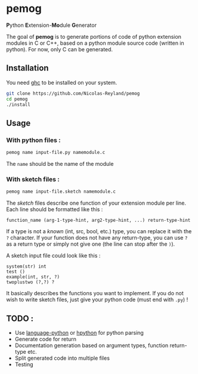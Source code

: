 # pemog
**P**ython **E**xtension-**Mo**dule **G**enerator

The goal of **pemog** is to generate portions of code of python extension modules in C or C++, based on a python module source code (written in python). For now, only C can be generated.

## Installation
You need [ghc](https://www.haskell.org/ghc/) to be installed on your system.

```bash
git clone https://github.com/Nicolas-Reyland/pemog
cd pemog
./install
```

## Usage

### With python files :
```bash
pemog name input-file.py namemodule.c
```

The `name` should be the name of the module

### With sketch files :
```bash
pemog name input-file.sketch namemodule.c
```

The *sketch* files describe one function of your extension module per line. Each line should be formatted like this :
```
function_name (arg-1-type-hint, arg2-type-hint, ...) return-type-hint
```
If a type is not a *known* (int, src, bool, etc.) type, you can replace it with the `?` character. If your function does not have any return-type, you can use `?` as a return type or simply not give one (the line can stop after the `)`).

A sketch input file could look like this :
```
system(str) int
test ()
example(int, str, ?)
twoplustwo (?,?) ?
```

It basically describes the functions you want to implement. If you do not wish to write sketch files, just give your python code (must end with `.py`) !

## TODO :
 * Use [language-python](https://github.com/bjpop/language-python) or [hpython](https://github.com/qfpl/hpython) for python parsing
 * Generate code for return
 * Documentation generation based on argument types, function return-type etc.
 * Split generated code into multiple files
 * Testing
